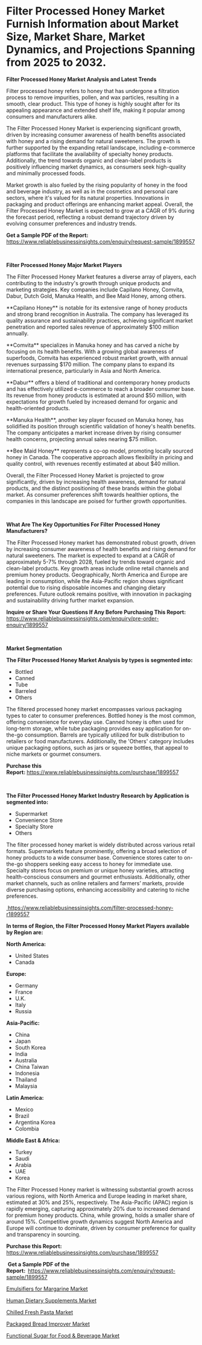 <p><h1>Filter Processed Honey Market Furnish Information about Market Size, Market Share, Market Dynamics, and Projections Spanning from 2025 to 2032.</h1></p><p><strong>Filter Processed Honey Market Analysis and Latest Trends</strong></p>
<p><p>Filter processed honey refers to honey that has undergone a filtration process to remove impurities, pollen, and wax particles, resulting in a smooth, clear product. This type of honey is highly sought after for its appealing appearance and extended shelf life, making it popular among consumers and manufacturers alike.</p><p>The Filter Processed Honey Market is experiencing significant growth, driven by increasing consumer awareness of health benefits associated with honey and a rising demand for natural sweeteners. The growth is further supported by the expanding retail landscape, including e-commerce platforms that facilitate the availability of specialty honey products. Additionally, the trend towards organic and clean-label products is positively influencing market dynamics, as consumers seek high-quality and minimally processed foods.</p><p>Market growth is also fueled by the rising popularity of honey in the food and beverage industry, as well as in the cosmetics and personal care sectors, where it's valued for its natural properties. Innovations in packaging and product offerings are enhancing market appeal. Overall, the Filter Processed Honey Market is expected to grow at a CAGR of 9% during the forecast period, reflecting a robust demand trajectory driven by evolving consumer preferences and industry trends.</p></p>
<p><strong>Get a Sample PDF of the Report:&nbsp;</strong> <a href="https://www.reliablebusinessinsights.com/enquiry/request-sample/1899557?utm_campaign=96&utm_medium=2&utm_source=Github&utm_content=ia&utm_term=07042025&utm_id=filter-processed-honey">https://www.reliablebusinessinsights.com/enquiry/request-sample/1899557</a></p>
<p>&nbsp;</p>
<p><strong>Filter Processed Honey Major Market Players</strong></p>
<p><p>The Filter Processed Honey Market features a diverse array of players, each contributing to the industry's growth through unique products and marketing strategies. Key companies include Capilano Honey, Comvita, Dabur, Dutch Gold, Manuka Health, and Bee Maid Honey, among others.</p><p>**Capilano Honey** is notable for its extensive range of honey products and strong brand recognition in Australia. The company has leveraged its quality assurance and sustainability practices, achieving significant market penetration and reported sales revenue of approximately $100 million annually. </p><p>**Comvita** specializes in Manuka honey and has carved a niche by focusing on its health benefits. With a growing global awareness of superfoods, Comvita has experienced robust market growth, with annual revenues surpassing $170 million. The company plans to expand its international presence, particularly in Asia and North America.</p><p>**Dabur** offers a blend of traditional and contemporary honey products and has effectively utilized e-commerce to reach a broader consumer base. Its revenue from honey products is estimated at around $50 million, with expectations for growth fueled by increased demand for organic and health-oriented products.</p><p>**Manuka Health**, another key player focused on Manuka honey, has solidified its position through scientific validation of honey's health benefits. The company anticipates a market increase driven by rising consumer health concerns, projecting annual sales nearing $75 million.</p><p>**Bee Maid Honey** represents a co-op model, promoting locally sourced honey in Canada. The cooperative approach allows flexibility in pricing and quality control, with revenues recently estimated at about $40 million.</p><p>Overall, the Filter Processed Honey Market is projected to grow significantly, driven by increasing health awareness, demand for natural products, and the distinct positioning of these brands within the global market. As consumer preferences shift towards healthier options, the companies in this landscape are poised for further growth opportunities.</p></p>
<p>&nbsp;</p>
<p><strong>What Are The Key Opportunities For Filter Processed Honey Manufacturers?</strong></p>
<p><p>The Filter Processed Honey market has demonstrated robust growth, driven by increasing consumer awareness of health benefits and rising demand for natural sweeteners. The market is expected to expand at a CAGR of approximately 5-7% through 2028, fueled by trends toward organic and clean-label products. Key growth areas include online retail channels and premium honey products. Geographically, North America and Europe are leading in consumption, while the Asia-Pacific region shows significant potential due to rising disposable incomes and changing dietary preferences. Future outlook remains positive, with innovation in packaging and sustainability driving further market expansion.</p></p>
<p><strong>Inquire or Share Your Questions If Any Before Purchasing This Report:</strong> <a href="https://www.reliablebusinessinsights.com/enquiry/pre-order-enquiry/1899557?utm_campaign=96&utm_medium=2&utm_source=Github&utm_content=ia&utm_term=07042025&utm_id=filter-processed-honey">https://www.reliablebusinessinsights.com/enquiry/pre-order-enquiry/1899557</a></p>
<p>&nbsp;</p>
<p><strong>Market Segmentation</strong></p>
<p><strong>The Filter Processed Honey Market Analysis by types is segmented into:</strong></p>
<p><ul><li>Bottled</li><li>Canned</li><li>Tube</li><li>Barreled</li><li>Others</li></ul></p>
<p><p>The filtered processed honey market encompasses various packaging types to cater to consumer preferences. Bottled honey is the most common, offering convenience for everyday use. Canned honey is often used for long-term storage, while tube packaging provides easy application for on-the-go consumption. Barrels are typically utilized for bulk distribution to retailers or food manufacturers. Additionally, the 'Others' category includes unique packaging options, such as jars or squeeze bottles, that appeal to niche markets or gourmet consumers.</p></p>
<p><strong>Purchase this Report:&nbsp;</strong><a href="https://www.reliablebusinessinsights.com/purchase/1899557?utm_campaign=96&utm_medium=2&utm_source=Github&utm_content=ia&utm_term=07042025&utm_id=filter-processed-honey">https://www.reliablebusinessinsights.com/purchase/1899557</a></p>
<p>&nbsp;</p>
<p><strong>The Filter Processed Honey Market Industry Research by Application is segmented into:</strong></p>
<p><ul><li>Supermarket</li><li>Convenience Store</li><li>Specialty Store</li><li>Others</li></ul></p>
<p><p>The filter processed honey market is widely distributed across various retail formats. Supermarkets feature prominently, offering a broad selection of honey products to a wide consumer base. Convenience stores cater to on-the-go shoppers seeking easy access to honey for immediate use. Specialty stores focus on premium or unique honey varieties, attracting health-conscious consumers and gourmet enthusiasts. Additionally, other market channels, such as online retailers and farmers’ markets, provide diverse purchasing options, enhancing accessibility and catering to niche preferences.</p></p>
<p><a href="https://www.reliablebusinessinsights.com/filter-processed-honey-r1899557?utm_campaign=96&utm_medium=2&utm_source=Github&utm_content=ia&utm_term=07042025&utm_id=filter-processed-honey">&nbsp;https://www.reliablebusinessinsights.com/filter-processed-honey-r1899557</a></p>
<p><strong>In terms of Region, the Filter Processed Honey Market Players available by Region are:</strong></p>
<p>
    <p> <strong> North America: </strong>
        <ul>
            <li>United States</li>
            <li>Canada</li>
        </ul>
        </p> 
    <p> <strong> Europe: </strong>
        <ul>
            <li>Germany</li>
            <li>France</li>
            <li>U.K.</li>
            <li>Italy</li>
            <li>Russia</li>
        </ul>
        </p> 
    <p> <strong> Asia-Pacific: </strong>
        <ul>
            <li>China</li>
            <li>Japan</li>
            <li>South Korea</li>
            <li>India</li>
            <li>Australia</li>
            <li>China Taiwan</li>
            <li>Indonesia</li>
            <li>Thailand</li>
            <li>Malaysia</li>
        </ul>
        </p> 
    <p> <strong> Latin America: </strong>
        <ul>
            <li>Mexico</li>
            <li>Brazil</li>
            <li>Argentina Korea</li>
            <li>Colombia</li>
        </ul>
        </p> 
    <p> <strong> Middle East & Africa: </strong>
        <ul>
            <li>Turkey</li>
            <li>Saudi</li>
            <li>Arabia</li>
            <li>UAE</li>
            <li>Korea</li>
        </ul>
    </p>
    </p>
<p><p>The Filter Processed Honey market is witnessing substantial growth across various regions, with North America and Europe leading in market share, estimated at 30% and 25%, respectively. The Asia-Pacific (APAC) region is rapidly emerging, capturing approximately 20% due to increased demand for premium honey products. China, while growing, holds a smaller share of around 15%. Competitive growth dynamics suggest North America and Europe will continue to dominate, driven by consumer preference for quality and transparency in sourcing.</p></p>
<p><strong>Purchase this Report: </strong><a href="https://www.reliablebusinessinsights.com/purchase/1899557?utm_campaign=96&utm_medium=2&utm_source=Github&utm_content=ia&utm_term=07042025&utm_id=filter-processed-honey">https://www.reliablebusinessinsights.com/purchase/1899557</a></p>
<p>&nbsp;<strong>Get a Sample PDF of the Report:&nbsp;&nbsp;</strong><a href="https://www.reliablebusinessinsights.com/enquiry/request-sample/1899557?utm_campaign=96&utm_medium=2&utm_source=Github&utm_content=ia&utm_term=07042025&utm_id=filter-processed-honey">https://www.reliablebusinessinsights.com/enquiry/request-sample/1899557</a></p>
<p><strong></strong></p>
<p><p><a href="https://github.com/nicoytabiz7/Market-Research-Report-List-1/blob/main/emulsifiers-for-margarine-market.md?utm_campaign=96&utm_medium=2&utm_source=Github&utm_content=ia&utm_term=07042025&utm_id=filter-processed-honey">Emulsifiers for Margarine Market</a></p><p><a href="https://github.com/timayuethem/Market-Research-Report-List-1/blob/main/human-dietary-supplements-market.md?utm_campaign=96&utm_medium=2&utm_source=Github&utm_content=ia&utm_term=07042025&utm_id=filter-processed-honey">Human Dietary Supplements Market</a></p><p><a href="https://github.com/sekohlorik/Market-Research-Report-List-1/blob/main/chilled-fresh-pasta-market.md?utm_campaign=96&utm_medium=2&utm_source=Github&utm_content=ia&utm_term=07042025&utm_id=filter-processed-honey">Chilled Fresh Pasta Market</a></p><p><a href="https://github.com/avirsuckra/Market-Research-Report-List-1/blob/main/packaged-bread-improver-market.md?utm_campaign=96&utm_medium=2&utm_source=Github&utm_content=ia&utm_term=07042025&utm_id=filter-processed-honey">Packaged Bread Improver Market</a></p><p><a href="https://github.com/brabolyrah3h/Market-Research-Report-List-1/blob/main/functional-sugar-for-food-beverage-market.md?utm_campaign=96&utm_medium=2&utm_source=Github&utm_content=ia&utm_term=07042025&utm_id=filter-processed-honey">Functional Sugar for Food & Beverage Market</a></p></p>